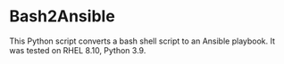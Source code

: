 # Bash2Ansible
This Python script converts a bash shell script to an Ansible playbook. It was tested on RHEL 8.10, Python 3.9.  
